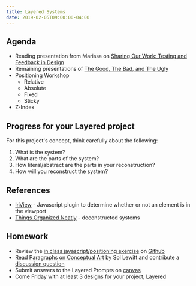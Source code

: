 ```yaml
---
title: Layered Systems
date: 2019-02-05T09:00:00-04:00
---
```


## Agenda

- Reading presentation from Marissa on [Sharing Our Work: Testing and Feedback in Design](https://alistapart.com/article/sharing-our-work-testing-feedback-in-design)
- Remaining presentations of [The Good, The Bad, and The Ugly](/projects/everything-is-designed/)
- Positioning Workshop
  - Relative
  - Absolute
  - Fixed
  - Sticky
- Z-Index

## Progress for your Layered project

For this project's concept, think carefully about the following:

1. What is the system?
2. What are the parts of the system?
3. How literal/abstract are the parts in your reconstruction?
4. How will you reconstruct the system?

## References

- [InView](https://github.com/camwiegert/in-view) - Javascript plugin to determine whether or not an element is in the viewport
- [Things Organized Neatly](http://thingsorganizedneatly.tumblr.com/) - deconstructed systems

## Homework

- Review the [in class javascript/positioning exercise](https://dleatherman.github.io/sp19-ci/04-javascript/) on [Github](https://github.com/dleatherman/dleatherman.github.io/tree/master/sp19-ci/04-javascript)
- Read [Paragraphs on Conceptual Art](https://ci.danleatherman.com/reading/paragraphs-on-conceptual-art-sol-lewitt.pdf) by Sol Lewitt and contribute a [discussion question](https://prmlg.ht/2RF5Qpd)
- Submit answers to the Layered Prompts on [canvas](https://canvas.newschool.edu/courses/1429132/assignments/6888704)
- Come Friday with at least 3 designs for your project, [Layered](/projects/layered)
